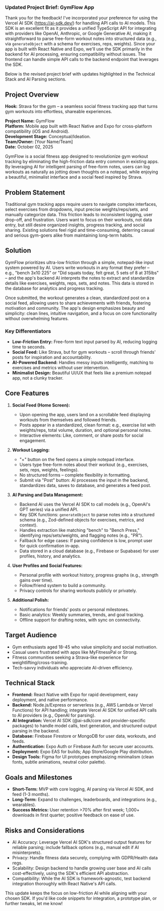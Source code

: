 ### Updated Project Brief: GymFlow App

Thank you for the feedback! I've incorporated your preference for using the Vercel AI SDK (https://ai-sdk.dev/) for handling API calls to AI models. This SDK is an excellent fit as it provides a unified TypeScript API for integrating with providers like OpenAI, Anthropic, or Google Generative AI, making it straightforward to parse free-form workout notes into structured data (e.g., via `generateObject` with a schema for exercises, reps, weights). Since your app is built with React Native and Expo, we'll use the SDK primarily in the backend for AI processing, ensuring compatibility without issues. The frontend can handle simple API calls to the backend endpoint that leverages the SDK.

Below is the revised project brief with updates highlighted in the Technical Stack and AI Parsing sections.

## Project Overview

**Hook:** Strava for the gym – a seamless social fitness tracking app that turns gym workouts into effortless, shareable experiences.

**Project Name:** GymFlow  
**Platform:** Mobile app built with React Native and Expo for cross-platform compatibility (iOS and Android).  
**Development Stage:** Conceptual/Ideation.  
**Team/Owner:** [Your Name/Team]  
**Date:** October 02, 2025

GymFlow is a social fitness app designed to revolutionize gym workout tracking by eliminating the high-friction data entry common in existing apps. By leveraging AI for intelligent parsing of free-form notes, users can log workouts as naturally as jotting down thoughts on a notepad, while enjoying a beautiful, minimalist interface and a social feed inspired by Strava.

## Problem Statement

Traditional gym tracking apps require users to navigate complex interfaces, select exercises from dropdowns, input precise weights/reps/sets, and manually categorize data. This friction leads to inconsistent logging, user drop-off, and frustration. Users want to focus on their workouts, not data entry, but still desire organized insights, progress tracking, and social sharing. Existing solutions feel rigid and time-consuming, deterring casual and serious gym-goers alike from maintaining long-term habits.

## Solution

GymFlow prioritizes ultra-low friction through a simple, notepad-like input system powered by AI. Users write workouts in any format they prefer – e.g., "bench 3x10 225" or "Did squats today, felt great, 5 sets of 8 at 315lbs" – and the app's backend AI interprets the notes to extract and standardize details like exercises, weights, reps, sets, and notes. This data is stored in the database for analytics and progress tracking.

Once submitted, the workout generates a clean, standardized post on a social feed, allowing users to share achievements with friends, fostering motivation and community. The app's design emphasizes beauty and simplicity: clean lines, intuitive navigation, and a focus on core functionality without overwhelming features.

### Key Differentiators

- **Low-Friction Entry:** Free-form text input parsed by AI, reducing logging time to seconds.
- **Social Feed:** Like Strava, but for gym workouts – scroll through friends' posts for inspiration and accountability.
- **AI-Powered Backend:** Handles messy inputs intelligently, matching to exercises and metrics without user intervention.
- **Minimalist Design:** Beautiful UI/UX that feels like a premium notepad app, not a clunky tracker.

## Core Features

1. **Social Feed (Home Screen):**

   - Upon opening the app, users land on a scrollable feed displaying workouts from themselves and followed friends.
   - Posts appear in a standardized, clean format: e.g., exercise list with weights/reps, total volume, duration, and optional personal notes.
   - Interactive elements: Like, comment, or share posts for social engagement.

2. **Workout Logging:**

   - "+" button on the feed opens a simple notepad interface.
   - Users type free-form notes about their workout (e.g., exercises, sets, reps, weights, feelings).
   - No structured forms – complete flexibility in formatting.
   - Submit via "Post" button: AI processes the input in the backend, standardizes data, saves to database, and generates a feed post.

3. **AI Parsing and Data Management:**

   - Backend AI uses the Vercel AI SDK to call models (e.g., OpenAI's GPT series) via a unified API.
   - Key SDK functions: `generateObject` to parse notes into a structured schema (e.g., Zod-defined objects for exercises, metrics, and context).
   - Handles extraction like matching "bench" to "Bench Press," identifying reps/sets/weights, and flagging notes (e.g., "PR").
   - Fallback for edge cases: If parsing confidence is low, prompt user for quick confirmation in-app.
   - Data stored in a cloud database (e.g., Firebase or Supabase) for user profiles, history, and analytics.

4. **User Profiles and Social Features:**

   - Personal profile with workout history, progress graphs (e.g., strength gains over time).
   - Follow/friend system to build a community.
   - Privacy controls for sharing workouts publicly or privately.

5. **Additional Polish:**
   - Notifications for friends' posts or personal milestones.
   - Basic analytics: Weekly summaries, trends, and goal tracking.
   - Offline support for drafting notes, with sync on connectivity.

## Target Audience

- Gym enthusiasts aged 18-45 who value simplicity and social motivation.
- Casual users frustrated with apps like MyFitnessPal or Strong.
- Fitness communities seeking a Strava-like experience for weightlifting/cross-training.
- Tech-savvy individuals who appreciate AI-driven efficiency.

## Technical Stack

- **Frontend:** React Native with Expo for rapid development, easy deployment, and native performance.
- **Backend:** Node.js/Express or serverless (e.g., AWS Lambda or Vercel Functions) for API handling; integrate Vercel AI SDK for unified API calls to AI providers (e.g., OpenAI for parsing).
- **AI Integration:** Vercel AI SDK (@ai-sdk/core and provider-specific packages) to handle model calls, text generation, and structured output parsing in the backend.
- **Database:** Firebase Firestore or MongoDB for user data, workouts, and feeds.
- **Authentication:** Expo Auth or Firebase Auth for secure user accounts.
- **Deployment:** Expo EAS for builds; App Store/Google Play distribution.
- **Design Tools:** Figma for UI prototypes emphasizing minimalism (clean fonts, subtle animations, neutral color palette).

## Goals and Milestones

- **Short-Term:** MVP with core logging, AI parsing via Vercel AI SDK, and feed (1-3 months).
- **Long-Term:** Expand to challenges, leaderboards, and integrations (e.g., wearables).
- **Success Metrics:** User retention >70% after first week; 1,000+ downloads in first quarter; positive feedback on ease of use.

## Risks and Considerations

- AI Accuracy: Leverage Vercel AI SDK's structured output features for reliable parsing; include fallback options (e.g., manual edit if AI misinterprets).
- Privacy: Handle fitness data securely, complying with GDPR/Health data regs.
- Scalability: Design backend to handle growing user base and AI calls cost-effectively, using the SDK's efficient API abstraction.
- Compatibility: While the AI SDK is framework-agnostic, test backend integration thoroughly with React Native's API calls.

This update keeps the focus on low-friction AI while aligning with your chosen SDK. If you'd like code snippets for integration, a prototype plan, or further tweaks, let me know!
